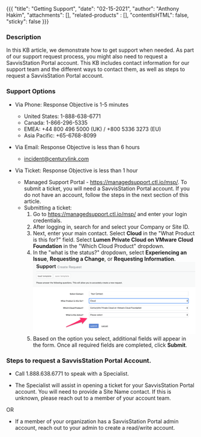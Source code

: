 {{{
  "title": "Getting Support",
  "date": "02-15-2021",
  "author": "Anthony Hakim",
  "attachments": [],
  "related-products" : [],
  "contentIsHTML": false,
  "sticky": false
}}}

### Description
In this KB article, we demonstrate how to get support when needed. As part of our support request process, you might also need to request a SavvisStation Portal account. This KB includes contact information for our support team and the different ways to contact them, as well as steps to request a SavvisStation Portal account.

### Support Options

* Via Phone: Response Objective is 1-5 minutes
    * United States: 1-888-638-6771
    * Canada: 1-866-296-5335
    * EMEA: +44 800 496 5000 (UK) / +800 5336 3273 (EU)
    * Asia Pacific: +65-6768-8099

* Via Email: Response Objective is less than 6 hours
    * incident@centurylink.com

* Via Ticket: Response Objective is less than 1 hour
    * Managed Support Portal - https://managedsupport.ctl.io/msp/. To submit a ticket, you will need a SavvisStation Portal account. If you do not have an account, follow the steps in the next section of this article.
    * Submitting a ticket:
      1. Go to https://managedsupport.ctl.io/msp/ and enter your login credentials.
      2. After logging in, search for and select your Company or Site ID.
      3. Next, enter your main contact. Select __Cloud__ in the "What Product is this for?" field. Select __Lumen Private Cloud on VMware Cloud Foundation__ in the "Which Cloud Product" dropdown.
      4. In the "what is the status?" dropdown, select __Experiencing an Issue__, __Requesting a Change__, or __Requesting Information__.
        ![Quick Access](../../images/dccf/getting-support.png)
      5. Based on the option you select, additional fields will appear in the form. Once all required fields are completed, click __Submit__.


### Steps to request a SavvisStation Portal Account.

* Call 1.888.638.6771 to speak with a Specialist.

* The Specialist will assist in opening a ticket for your SavvisStation Portal account. You will need to provide a Site Name contact. If this is unknown, please reach out to a member of your account team.

OR

* If a member of your organization has a SavvisStation Portal admin account, reach out to your admin to create a read/write account.
